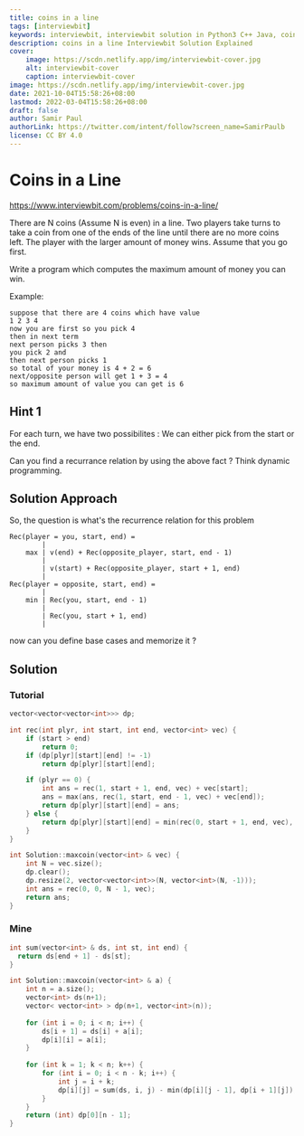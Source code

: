 ```yaml
---
title: coins in a line
tags: [interviewbit]
keywords: interviewbit, interviewbit solution in Python3 C++ Java, coins in a line solution
description: coins in a line Interviewbit Solution Explained
cover:
    image: https://scdn.netlify.app/img/interviewbit-cover.jpg
    alt: interviewbit-cover
    caption: interviewbit-cover
image: https://scdn.netlify.app/img/interviewbit-cover.jpg
date: 2021-10-04T15:58:26+08:00
lastmod: 2022-03-04T15:58:26+08:00
draft: false
author: Samir Paul
authorLink: https://twitter.com/intent/follow?screen_name=SamirPaulb
license: CC BY 4.0
---
```


# Coins in a Line

https://www.interviewbit.com/problems/coins-in-a-line/


There are N coins (Assume N is even) in a line. Two players take turns to take a coin from one of the ends of the line until there are no more coins left. The player with the larger amount of money wins. Assume that you go first.

Write a program which computes the maximum amount of money you can win.

Example:

```
suppose that there are 4 coins which have value
1 2 3 4
now you are first so you pick 4
then in next term
next person picks 3 then
you pick 2 and
then next person picks 1
so total of your money is 4 + 2 = 6
next/opposite person will get 1 + 3 = 4
so maximum amount of value you can get is 6
```

## Hint 1

For each turn, we have two possibilites : We can either pick from the start or the end.

Can you find a recurrance relation by using the above fact ? 
Think dynamic programming.

## Solution Approach

So, the question is what's the recurrence relation for this problem
```
Rec(player = you, start, end) = 
	    |
	max | v(end) + Rec(opposite_player, start, end - 1)  
	    |
	    | v(start) + Rec(opposite_player, start + 1, end)
	    |
Rec(player = opposite, start, end) = 
	    |
	min | Rec(you, start, end - 1)
	    |
	    | Rec(you, start + 1, end)
	    |
```
now can you define base cases and memorize it ?


## Solution
### Tutorial
```cpp
vector<vector<vector<int>>> dp;

int rec(int plyr, int start, int end, vector<int> vec) {
    if (start > end)
        return 0;
    if (dp[plyr][start][end] != -1)
        return dp[plyr][start][end];

    if (plyr == 0) {
        int ans = rec(1, start + 1, end, vec) + vec[start];
        ans = max(ans, rec(1, start, end - 1, vec) + vec[end]);
        return dp[plyr][start][end] = ans;
    } else {
        return dp[plyr][start][end] = min(rec(0, start + 1, end, vec), rec(0, start, end - 1, vec));
    }
}

int Solution::maxcoin(vector<int> & vec) {
    int N = vec.size();
    dp.clear();
    dp.resize(2, vector<vector<int>>(N, vector<int>(N, -1)));
    int ans = rec(0, 0, N - 1, vec);
    return ans;
}

```

### Mine
```cpp
int sum(vector<int> & ds, int st, int end) {
  return ds[end + 1] - ds[st];
}

int Solution::maxcoin(vector<int> & a) {
    int n = a.size();
    vector<int> ds(n+1);
    vector< vector<int> > dp(n+1, vector<int>(n));
    
    for (int i = 0; i < n; i++) {
        ds[i + 1] = ds[i] + a[i];
        dp[i][i] = a[i];
    }
    
    for (int k = 1; k < n; k++) {
        for (int i = 0; i < n - k; i++) {
            int j = i + k;
            dp[i][j] = sum(ds, i, j) - min(dp[i][j - 1], dp[i + 1][j]);
        }
    }
    return (int) dp[0][n - 1];
}
```
